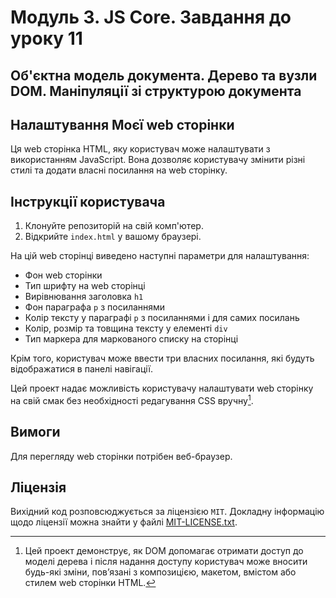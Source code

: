 # Модуль 3. JS Core. Завдання до уроку 11

## Об'єктна модель документа. Дерево та вузли DOM. Маніпуляції зі структурою документа

## Налаштування Моєї web сторінки

Ця web сторінка HTML, яку користувач може налаштувати з використанням JavaScript. Вона дозволяє користувачу змінити різні стилі та додати власні посилання на web сторінку.

## Інструкції користувача

1. Клонуйте репозиторій на свій комп'ютер.
2. Відкрийте `index.html` у вашому браузері.

На цій web сторінці виведено наступні параметри для налаштування:

- Фон web сторінки
- Тип шрифту на web сторінці
- Вирівнювання заголовка `h1`
- Фон параграфа `p` з посиланнями
- Колір тексту у параграфі `p` з посиланнями і для самих посилань
- Колір, розмір та товщина тексту у елементі `div`
- Тип маркера для маркованого списку на сторінці

Крім того, користувач може ввести три власних посилання, які будуть відображатися в панелі навігації.

Цей проект надає можливість користувачу налаштувати web сторінку на свій смак без необхідності редагування CSS вручну[^1].

[^1]: Цей проект демонструє, як DOM допомагає отримати доступ до моделі дерева і після надання доступу користувач може вносити будь-які зміни, пов’язані з композицією, макетом, вмістом або стилем web сторінки HTML.

## Вимоги

Для перегляду web сторінки потрібен веб-браузер.

## Ліцензія

Вихідний код розповсюджується за ліцензією `MIT`. Докладну інформацію щодо ліцензії можна знайти у файлі [MIT-LICENSE.txt](https://github.com/it-tinyangel/JS-core-the-Document-Object-Model-the-DOM-Tree-and-Nodes-Settings-of-web-page-using-DOM/blob/main-en/MIT-LICENSE.txt).
